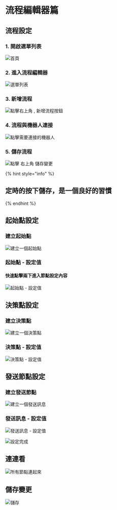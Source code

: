 # 流程編輯器篇

## 流程設定

### 1. 開啟選單列表

![&#x9996;&#x9801;](../../.gitbook/assets/gosu_bar.png)

### 2. 進入流程編輯器

![&#x9078;&#x55AE;&#x5217;&#x8868;](../../.gitbook/assets/gosu-xuan-dan-lie-biao-liu.png)

### 

### 3. 新增流程

![&#x9EDE;&#x64CA;&#x53F3;&#x4E0A;&#x89D2; , &#x65B0;&#x589E;&#x6D41;&#x7A0B;&#x6309;&#x9215;](../../.gitbook/assets/ka-pian-liu-cheng-02.png)



### 4. 流程與機器人連接

![&#x9EDE;&#x64CA;&#x9700;&#x8981;&#x9023;&#x63A5;&#x7684;&#x6A5F;&#x5668;&#x4EBA;](../../.gitbook/assets/ka-pian-liu-cheng-03.png)



### 5. 儲存流程

![&#x9EDE;&#x64CA; &#x53F3;&#x4E0A;&#x89D2; &#x5132;&#x5B58;&#x8B8A;&#x66F4;](../../.gitbook/assets/ka-pian-liu-cheng-04.png)

{% hint style="info" %}
## 定時的按下儲存，是一個良好的習慣
{% endhint %}

## 起始點設定

### 建立起始點

![&#x5EFA;&#x7ACB;&#x4E00;&#x500B;&#x8D77;&#x59CB;&#x9EDE;](../../.gitbook/assets/ka-pian-liu-cheng-05.png)



### 起始點 - 設定值

#### 快速點擊兩下進入節點設定內容

![&#x8D77;&#x59CB;&#x9EDE; - &#x8A2D;&#x5B9A;&#x503C;](../../.gitbook/assets/ka-pian-liu-cheng-06.png)

## 決策點設定

### 建立決策點

![&#x5EFA;&#x7ACB;&#x4E00;&#x500B;&#x6C7A;&#x7B56;&#x9EDE;](../../.gitbook/assets/ka-pian-liu-cheng-07.png)

### 決策點 - 設定值

![&#x6C7A;&#x7B56;&#x9EDE; - &#x8A2D;&#x5B9A;&#x503C;](../../.gitbook/assets/hai-bao-liu-cheng-08.png)

## 發送節點設定

### 建立發送節點

![&#x5EFA;&#x7ACB;&#x4E00;&#x500B;&#x767C;&#x9001;&#x8A0A;&#x606F;](../../.gitbook/assets/hai-bao-liu-cheng-09.png)



### 發送訊息 - 設定值

![&#x767C;&#x9001;&#x8A0A;&#x606F; - &#x8A2D;&#x5B9A;&#x503C;](../../.gitbook/assets/hai-bao-liu-cheng-10.png)

![&#x8A2D;&#x5B9A;&#x5B8C;&#x6210;](../../.gitbook/assets/liu-cheng-fa-song-she-ding-wan-cheng.png)

## 連連看

![&#x6240;&#x6709;&#x7BC0;&#x9EDE;&#x9023;&#x8D77;&#x4F86;](../../.gitbook/assets/hai-bao-liu-cheng-11.png)



## 儲存變更

![&#x5132;&#x5B58;](../../.gitbook/assets/ka-pian-liu-cheng-04.png)

